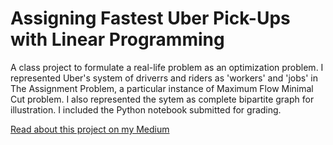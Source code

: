 # Assigning Fastest Uber Pick-Ups with Linear Programming

A class project to formulate a real-life problem as an optimization problem. I represented Uber's system of driverrs and riders as 'workers' and 'jobs' in The Assignment Problem, a particular instance of Maximum Flow Minimal Cut problem. I also represented the sytem as complete bipartite graph for illustration. I included the Python notebook submitted for grading. 

[Read about this project on my Medium](https://towardsdatascience.com/assigning-fastest-pick-ups-to-uber-drivers-with-linear-programming-8f8bd3c44c9a)
